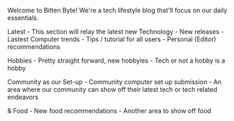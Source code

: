 Welcome to Bitten Byte!
We're a tech lifestyle blog that'll focus on our daily essentials. 

Latest 
    - This section will relay the latest new 
Technology
    - New releases 
    - Lastest Computer trends
    - Tips / tutorial  for all users 
    - Personal (Editor) recommendations 

Hobbies
    - Pretty straight forward, new hobbyies 
        - Tech or not a hobby is a hobby 

Community as our Set-up 
    - Community computer set up submission 
        - An area where our community can show off their latest tech or tech related endeavors 
    
& Food
    - New food recommendations 
    - Another area to show off food 





